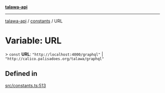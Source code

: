 [**talawa-api**](../../README.md)

***

[talawa-api](../../modules.md) / [constants](../README.md) / URL

# Variable: URL

\> `const` **URL**: `"http://localhost:4000/graphql"` \| `"http://calico.palisadoes.org/talawa/graphql"`

## Defined in

[src/constants.ts:513](https://github.com/PalisadoesFoundation/talawa-api/blob/4b5c74fd36bcfc2e36f3a06b67d517e865c188be/src/constants.ts#L513)
